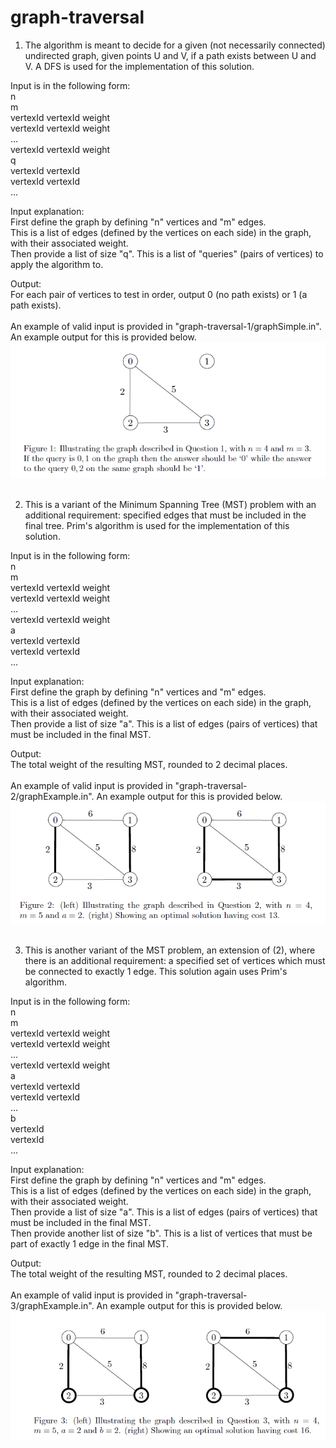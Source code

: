 # graph-traversal
1. The algorithm is meant to decide for a given (not necessarily connected) undirected graph, given points U and V, if a path exists between U and V. A DFS is used for the implementation of this solution.

Input is in the following form:\
n\
m\
vertexId vertexId weight\
vertexId vertexId weight\
...\
vertexId vertexId weight\
q\
vertexId vertexId\
vertexId vertexId\
...

Input explanation:\
First define the graph by defining "n" vertices and "m" edges.\
This is a list of edges (defined by the vertices on each side) in the graph, with their associated weight.\
Then provide a list of size "q". This is a list of "queries" (pairs of vertices) to apply the algorithm to.

Output:\
For each pair of vertices to test in order, output 0 (no path exists) or 1 (a path exists).
<br>
<br>
An example of valid input is provided in "graph-traversal-1/graphSimple.in". An example output for this is provided below.\
![graph-traversal-1](graph-traversal-1/example.PNG)
<br>
<br>

2. This is a variant of the Minimum Spanning Tree (MST) problem with an additional requirement: specified edges that must be included in the final tree. Prim's algorithm is used for the implementation of this solution.

Input is in the following form:\
n\
m\
vertexId vertexId weight\
vertexId vertexId weight\
...\
vertexId vertexId weight\
a\
vertexId vertexId\
vertexId vertexId\
...

Input explanation:\
First define the graph by defining "n" vertices and "m" edges.\
This is a list of edges (defined by the vertices on each side) in the graph, with their associated weight.\
Then provide a list of size "a". This is a list of edges (pairs of vertices) that must be included in the final MST.

Output:\
The total weight of the resulting MST, rounded to 2 decimal places.
<br>
<br>
An example of valid input is provided in "graph-traversal-2/graphExample.in". An example output for this is provided below.\
![graph-traversal-2](graph-traversal-2/example2.PNG)
<br>
<br>

3. This is another variant of the MST problem, an extension of (2), where there is an additional requirement: a specified set of vertices which must be connected to exactly 1 edge. This solution again uses Prim's algorithm.

Input is in the following form:\
n\
m\
vertexId vertexId weight\
vertexId vertexId weight\
...\
vertexId vertexId weight\
a\
vertexId vertexId\
vertexId vertexId\
...\
b\
vertexId\
vertexId\
...

Input explanation:\
First define the graph by defining "n" vertices and "m" edges.\
This is a list of edges (defined by the vertices on each side) in the graph, with their associated weight.\
Then provide a list of size "a". This is a list of edges (pairs of vertices) that must be included in the final MST.\
Then provide another list of size "b". This is a list of vertices that must be part of exactly 1 edge in the final MST.

Output:\
The total weight of the resulting MST, rounded to 2 decimal places.
<br>
<br>
An example of valid input is provided in "graph-traversal-3/graphExample.in". An example output for this is provided below.\
![graph-traversal-3](graph-traversal-3/example3.PNG)
